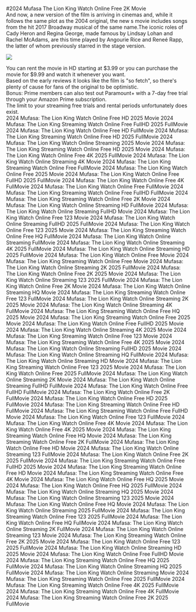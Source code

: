 #2024 Mufasa The Lion King Watch Online Free 2K Movie  
And now, a new version of the film is arriving in cinemas and, while it follows the same plot as the 2004 original, the new s movie includes songs from the hit 2017 Broadway musical of the same name.The iconic roles of Cady Heron and Regina George, made famous by Lindsay Lohan and Rachel McAdams, are this time played by Angourie Rice and Reneé Rapp, the latter of whom previously starred in the stage version.  
  
[![](https://i.imgur.com/qSNzIqt.png)](https://movie.rssnews.media/dBXWRml.php)  
  
You can rent the movie in HD starting at $3.99 or you can purchase the movie for $9.99 and watch it whenever you want.  
Based on the early reviews it looks like the film is "so fetch", so there's plenty of cause for fans of the original to be optimistic.  
Bonus: Prime members can also test out Paramount+ with a 7-day free trial through your Amazon Prime subscription.  
The limit to your streaming free trials and rental periods unfortunately does exist.  
2024 Mufasa: The Lion King Watch Online Free HD 2025 Movie
2024 Mufasa: The Lion King Streaming Watch Online Free FullHD 2025 FullMovie
2024 Mufasa: The Lion King Watch Online Free HD FullMovie
2024 Mufasa: The Lion King Streaming Watch Online Free HD 2025 FullMovie
2024 Mufasa: The Lion King Watch Online Streaming 2025 Movie
2024 Mufasa: The Lion King Streaming Watch Online Free HD 2025 Movie
2024 Mufasa: The Lion King Watch Online Free 4K 2025 FullMovie
2024 Mufasa: The Lion King Watch Online Streaming 4K Movie
2024 Mufasa: The Lion King Streaming Watch Online Free FullMovie
2024 Mufasa: The Lion King Watch Online Free 2025 Movie
2024 Mufasa: The Lion King Watch Online Free FullHD 2025 FullMovie
2024 Mufasa: The Lion King Watch Online Free 4K FullMovie
2024 Mufasa: The Lion King Watch Online Free FullMovie
2024 Mufasa: The Lion King Streaming Watch Online Free FullHD FullMovie
2024 Mufasa: The Lion King Streaming Watch Online Free 2K Movie
2024 Mufasa: The Lion King Watch Online Streaming HD FullMovie
2024 Mufasa: The Lion King Watch Online Streaming FullHD Movie
2024 Mufasa: The Lion King Watch Online Free 123 Movie
2024 Mufasa: The Lion King Watch Online Streaming FullHD 2025 FullMovie
2024 Mufasa: The Lion King Watch Online Free 123 2025 Movie
2024 Mufasa: The Lion King Streaming Watch Online Free HQ FullMovie
2024 Mufasa: The Lion King Watch Online Streaming FullMovie
2024 Mufasa: The Lion King Watch Online Streaming 4K 2025 FullMovie
2024 Mufasa: The Lion King Watch Online Streaming HD 2025 FullMovie
2024 Mufasa: The Lion King Watch Online Free Movie
2024 Mufasa: The Lion King Streaming Watch Online Free Movie
2024 Mufasa: The Lion King Watch Online Streaming 2K 2025 FullMovie
2024 Mufasa: The Lion King Watch Online Free 2K 2025 Movie
2024 Mufasa: The Lion King Watch Online Streaming 123 2025 FullMovie
2024 Mufasa: The Lion King Watch Online Free 2K Movie
2024 Mufasa: The Lion King Watch Online Streaming HQ Movie
2024 Mufasa: The Lion King Streaming Watch Online Free 123 FullMovie
2024 Mufasa: The Lion King Watch Online Streaming 2K 2025 Movie
2024 Mufasa: The Lion King Watch Online Streaming 4K FullMovie
2024 Mufasa: The Lion King Streaming Watch Online Free HQ 2025 Movie
2024 Mufasa: The Lion King Streaming Watch Online Free 2025 Movie
2024 Mufasa: The Lion King Watch Online Free FullHD 2025 Movie
2024 Mufasa: The Lion King Watch Online Streaming 4K 2025 Movie
2024 Mufasa: The Lion King Streaming Watch Online Free 123 Movie
2024 Mufasa: The Lion King Streaming Watch Online Free 4K 2025 Movie
2024 Mufasa: The Lion King Watch Online Streaming FullHD 2025 Movie
2024 Mufasa: The Lion King Watch Online Streaming HQ FullMovie
2024 Mufasa: The Lion King Watch Online Streaming HD Movie
2024 Mufasa: The Lion King Streaming Watch Online Free 123 2025 Movie
2024 Mufasa: The Lion King Watch Online Free 2025 FullMovie
2024 Mufasa: The Lion King Watch Online Streaming 2K Movie
2024 Mufasa: The Lion King Watch Online Streaming FullHD FullMovie
2024 Mufasa: The Lion King Watch Online Free FullHD FullMovie
2024 Mufasa: The Lion King Watch Online Free 2K FullMovie
2024 Mufasa: The Lion King Watch Online Free HD 2025 FullMovie
2024 Mufasa: The Lion King Streaming Watch Online Free HD FullMovie
2024 Mufasa: The Lion King Streaming Watch Online Free FullHD Movie
2024 Mufasa: The Lion King Watch Online Free 123 FullMovie
2024 Mufasa: The Lion King Watch Online Free 4K Movie
2024 Mufasa: The Lion King Watch Online Free 4K 2025 Movie
2024 Mufasa: The Lion King Streaming Watch Online Free HQ Movie
2024 Mufasa: The Lion King Streaming Watch Online Free 2K FullMovie
2024 Mufasa: The Lion King Watch Online Free HD Movie
2024 Mufasa: The Lion King Watch Online Streaming 123 FullMovie
2024 Mufasa: The Lion King Watch Online Free 2K 2025 FullMovie
2024 Mufasa: The Lion King Streaming Watch Online Free FullHD 2025 Movie
2024 Mufasa: The Lion King Streaming Watch Online Free HD Movie
2024 Mufasa: The Lion King Streaming Watch Online Free 4K Movie
2024 Mufasa: The Lion King Watch Online Free HQ 2025 Movie
2024 Mufasa: The Lion King Watch Online Free HQ 2025 FullMovie
2024 Mufasa: The Lion King Watch Online Streaming HQ 2025 Movie
2024 Mufasa: The Lion King Watch Online Streaming 123 2025 Movie
2024 Mufasa: The Lion King Watch Online Free HQ Movie
2024 Mufasa: The Lion King Watch Online Streaming 2025 FullMovie
2024 Mufasa: The Lion King Streaming Watch Online Free 123 2025 FullMovie
2024 Mufasa: The Lion King Watch Online Free HQ FullMovie
2024 Mufasa: The Lion King Watch Online Streaming 2K FullMovie
2024 Mufasa: The Lion King Watch Online Streaming 123 Movie
2024 Mufasa: The Lion King Streaming Watch Online Free 2K 2025 Movie
2024 Mufasa: The Lion King Watch Online Free 123 2025 FullMovie
2024 Mufasa: The Lion King Watch Online Streaming HD 2025 Movie
2024 Mufasa: The Lion King Watch Online Free FullHD Movie
2024 Mufasa: The Lion King Streaming Watch Online Free HQ 2025 FullMovie
2024 Mufasa: The Lion King Watch Online Streaming HQ 2025 FullMovie
2024 Mufasa: The Lion King Watch Online Streaming Movie
2024 Mufasa: The Lion King Streaming Watch Online Free 2025 FullMovie
2024 Mufasa: The Lion King Streaming Watch Online Free 4K 2025 FullMovie
2024 Mufasa: The Lion King Streaming Watch Online Free 4K FullMovie
2024 Mufasa: The Lion King Streaming Watch Online Free 2K 2025 FullMovie